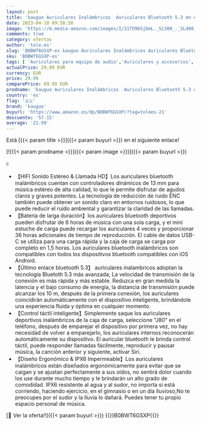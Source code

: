 ```yaml
---
layout: post
title: 'kauguo Auriculares Inalámbricos  Auriculares Bluetooth 5.3 en el oido HiFi Estéreo Toque Inteligente  36 Horas de reproducción  cancelación de Ruido ENC  IPX6 a Prueba de Agua  para iPhone Huawei'
date: 2023-04-10 09:58:50
image: 'https://m.media-amazon.com/images/I/31TO96GjbmL._SL500_._SL400_.jpg'
comments: true
category: ofertas
author: 'tole.es'
slug: 'B0BWT6GSXP-es kauguo Auriculares Inalámbricos Auriculares Bluetooth 5.3...'
sku: 'B0BWT6GSXP-es'
tags: [ 'Auriculares para equipo de audio','Auriculares y accesorios','Electrónica','iphone','kauguo','🇪🇸', ]
actualPrice: 29.99 EUR
currency: EUR
price: 29.99
comparePrice: 69.99 EUR
prodname: 'kauguo Auriculares Inalámbricos  Auriculares Bluetooth 5.3 en el oido HiFi Estéreo Toque Inteligente  36 Horas de reproducción  cancelación de Ruido ENC  IPX6 a Prueba de Agua  para iPhone Huawei'
country: 'es'
flag: '🇪🇸'
brand: 'kauguo'
buyurl: 'https://www.amazon.es/dp/B0BWT6GSXP/?tag=tolees-21'
descuento: '57.15'
average: '21.99'
---
```


Está [{{< param title >}}]({{< param buyurl >}}) en el siguiente enlace!

[![{{< param prodname >}}]({{< param image >}})]({{< param buyurl >}})

ℹ️:

- 【HIFI Sonido Estéreo & Llamada HD】Los auriculares bluetooth inalámbricos cuentan con controladores dinámicos de 13 mm para música estéreo de alta calidad, lo que le permite disfrutar de agudos claros y graves potentes. La tecnología de reducción de ruido ENC también puede obtener un sonido claro en entornos ruidosos, lo que puede reducir el ruido ambiental y garantizar la claridad de las llamadas.
- 【Batería de larga duración】los auriculares bluetooth deportivos pueden disfrutar de 6 horas de música con una sola carga, y el mini estuche de carga puede recargar los auriculares 4 veces y proporcionar 36 horas adicionales de tiempo de reproducción. El cable de datos USB-C se utiliza para una carga rápida y la caja de carga se carga por completo en 1,5 horas. Los auriculares bluetooth inalámbricos son compatibles con todos los dispositivos bluetooth compatibles con iOS Android.
- 【Último enlace bluetooth 5.3】 auriculares inalambricos adoptan la tecnología Bluetoth 5.3 más avanzada, La velocidad de transmisión de la conexión es más rápida y más estable. Reduzca en gran medida la latencia y el bajo consumo de energía, la distancia de transmisión puede alcanzar los 10 m, después de la primera conexión, los auriculares coincidirán automáticamente con el dispositivo inteligente, brindándole una experiencia fluida y óptima en cualquier momento.
- 【Control táctil inteligente】Simplemente saque los auriculares deportivos inalámbricos de la caja de carga, seleccione "J80" en el teléfono, después de emparejar el dispositivo por primera vez, no hay necesidad de volver a emparejarlo, los auriculares internos reconocerán automáticamente su dispositivo. El auricular bluetooth le brinda control táctil, puede responder llamadas fácilmente, reproducir y pausar música, la canción anterior y siguiente, activar Siri.
- 【Diseño Ergonómico & IPX6 Impermeable】Los auriculares inalámbricos están diseñados ergonómicamente para evitar que se caigan y se ajustan perfectamente a sus oídos, no sentirá dolor cuando los use durante mucho tiempo y le brindarán un alto grado de comodidad. IPX6 resistente al agua y al sudor, no importa si está corriendo, haciendo ejercicio, en el gimnasio o en un día lluvioso,No te preocupes por el sudor y la lluvia lo dañará. Puedes tener tu propio espacio personal de música.

[🛒 Ver la oferta!!]({{< param buyurl >}})
{{<world>}}B0BWT6GSXP{{</world>}}
